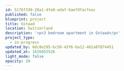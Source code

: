 ```yaml
---
id: 5176f330-28a1-4fe0-adaf-6ae7dfacfeac
published: false
blueprint: project
title: Gstaad
location: Switzerland
description: '<p>3 bedroom apartment in Gstaad</p>'
project_type:
  - in-progress
updated_by: 6dc8e295-bc50-43f6-ba12-462a87874451
updated_at: 1626955526
light_mode: false
opacity: 20
---
```

